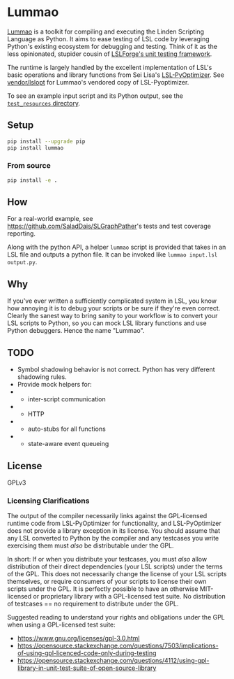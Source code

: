 # Lummao

[Lummao](https://github.com/SaladDais/Lummao) is a toolkit for compiling and executing the Linden Scripting Language as Python. 
It aims to ease testing of LSL code by leveraging Python's existing ecosystem for debugging and testing. Think of it as the less opinionated,
stupider cousin of [LSLForge's unit testing framework](https://github.com/raysilent/lslforge/blob/master/lslforge/eclipse/lslforge/html/unit-test.html).

The runtime is largely handled by the excellent implementation of LSL's basic operations and library functions
from Sei Lisa's [LSL-PyOptimizer](https://github.com/Sei-Lisa/LSL-PyOptimizer).
See [vendor/lslopt](https://github.com/SaladDais/Lummao/tree/master/lummao/vendor/lslopt) for Lummao's vendored copy of LSL-Pyoptimizer.

To see an example input script and its Python output, see the [`test_resources` directory](https://github.com/SaladDais/Lummao/tree/master/tests/test_resources).

## Setup

```bash
pip install --upgrade pip
pip install lummao
```

### From source

```bash
pip install -e .
```

## How

For a real-world example, see <https://github.com/SaladDais/SLGraphPather>'s tests and test coverage reporting.

Along with the python API, a helper `lummao` script is provided that takes in an LSL file and outputs a python file.
It can be invoked like `lummao input.lsl output.py`.

## Why

If you've ever written a sufficiently complicated system in LSL, you know how annoying it is to debug your scripts
or be sure if they're even correct. Clearly the sanest way to bring sanity to your workflow is to convert your LSL
scripts to Python, so you can mock LSL library functions and use Python debuggers. Hence the name "Lummao".

## TODO

* Symbol shadowing behavior is not correct. Python has very different shadowing rules.
* Provide mock helpers for: 
* * inter-script communication
* * HTTP
* * auto-stubs for all functions
* * state-aware event queueing

## License

GPLv3

### Licensing Clarifications

The output of the compiler necessarily links against the GPL-licensed runtime code from LSL-PyOptimizer for
functionality, and LSL-PyOptimizer does not provide a library exception in its license.
You should assume that any LSL converted to Python by the compiler and any testcases you write exercising
them must _also_ be distributable under the GPL.

In short: If or when you distribute your testcases, you must _also_ allow distribution of their direct
dependencies (your LSL scripts) under the terms of the GPL. This does not necessarily
change the license of your LSL scripts themselves, or require consumers of your scripts to license
their own scripts under the GPL. It is perfectly possible to have an otherwise MIT-licensed or proprietary
library with a GPL-licensed test suite. No distribution of testcases == no requirement to distribute under the GPL.

Suggested reading to understand your rights and obligations under the GPL when using a GPL-licensed test suite:

* https://www.gnu.org/licenses/gpl-3.0.html
* https://opensource.stackexchange.com/questions/7503/implications-of-using-gpl-licenced-code-only-during-testing
* https://opensource.stackexchange.com/questions/4112/using-gpl-library-in-unit-test-suite-of-open-source-library
